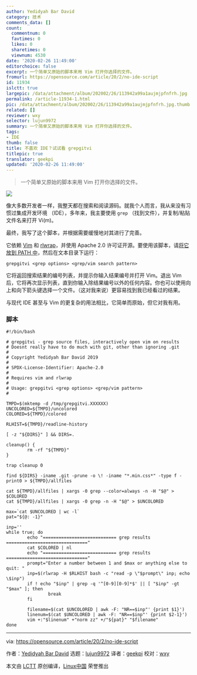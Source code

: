 ```yaml
---
author: Yedidyah Bar David
category: 技术
comments_data: []
count:
  commentnum: 0
  favtimes: 0
  likes: 0
  sharetimes: 0
  viewnum: 4530
date: '2020-02-26 11:49:00'
editorchoice: false
excerpt: 一个简单又原始的脚本来用 Vim 打开你选择的文件。
fromurl: https://opensource.com/article/20/2/no-ide-script
id: 11934
islctt: true
largepic: /data/attachment/album/202002/26/113942a99a1aujmjpfnfrh.jpg
permalink: /article-11934-1.html
pic: /data/attachment/album/202002/26/113942a99a1aujmjpfnfrh.jpg.thumb.jpg
related: []
reviewer: wxy
selector: lujun9972
summary: 一个简单又原始的脚本来用 Vim 打开你选择的文件。
tags:
- IDE
thumb: false
title: 不喜欢 IDE？试试看 grepgitvi
titlepic: true
translator: geekpi
updated: '2020-02-26 11:49:00'
---
```



> 
> 一个简单又原始的脚本来用 Vim 打开你选择的文件。
> 
> 
> 


![](/data/attachment/album/202002/26/113942a99a1aujmjpfnfrh.jpg)


像大多数开发者一样，我整天都在搜索和阅读源码。就我个人而言，我从来没有习惯过集成开发环境 （IDE），多年来，我主要使用 `grep` （找到文件），并复制/粘贴文件名来打开 Vi(m)。


最终，我写了这个脚本，并根据需要缓慢地对其进行了完善。


它依赖 [Vim](https://www.vim.org/) 和 [rlwrap](https://linux.die.net/man/1/rlwrap)，并使用 Apache 2.0 许可证开源。要使用该脚本，请[将它放到 PATH 中](https://opensource.com/article/17/6/set-path-linux)，然后在文本目录下运行：



```
grepgitvi <grep options> <grep/vim search pattern>
```

它将返回搜索结果的编号列表，并提示你输入结果编号并打开 Vim。退出 Vim 后，它将再次显示列表，直到你输入除结果编号以外的任何内容。你也可以使用向上和向下箭头键选择一个文件。（这对我来说）更容易找到我已经看过的结果。


与现代 IDE 甚至与 Vim 的更复杂的用法相比，它简单而原始，但它对我有用。


### 脚本



```
#!/bin/bash

# grepgitvi - grep source files, interactively open vim on results
# Doesnt really have to do much with git, other than ignoring .git
#
# Copyright Yedidyah Bar David 2019
#
# SPDX-License-Identifier: Apache-2.0
#
# Requires vim and rlwrap
#
# Usage: grepgitvi <grep options> <grep/vim pattern>
#

TMPD=$(mktemp -d /tmp/grepgitvi.XXXXXX)
UNCOLORED=${TMPD}/uncolored
COLORED=${TMPD}/colored

RLHIST=${TMPD}/readline-history

[ -z "${DIRS}" ] && DIRS=.

cleanup() {
        rm -rf "${TMPD}"
}

trap cleanup 0

find ${DIRS} -iname .git -prune -o \! -iname "*.min.css*" -type f -print0 > ${TMPD}/allfiles

cat ${TMPD}/allfiles | xargs -0 grep --color=always -n -H "$@" > $COLORED
cat ${TMPD}/allfiles | xargs -0 grep -n -H "$@" > $UNCOLORED

max=`cat $UNCOLORED | wc -l`
pat="${@: -1}"

inp=''
while true; do
        echo "============================ grep results ==============================="
        cat $COLORED | nl
        echo "============================ grep results ==============================="
        prompt="Enter a number between 1 and $max or anything else to quit: "
        inp=$(rlwrap -H $RLHIST bash -c "read -p \"$prompt\" inp; echo \$inp")
        if ! echo "$inp" | grep -q '^[0-9][0-9]*$' || [ "$inp" -gt "$max" ]; then
                break
        fi

        filename=$(cat $UNCOLORED | awk -F: "NR==$inp"' {print $1}')
        linenum=$(cat $UNCOLORED | awk -F: "NR==$inp"' {print $2-1}')
        vim +:"$linenum" +"norm zz" +/"${pat}" "$filename"
done
```



---


via: <https://opensource.com/article/20/2/no-ide-script>


作者：[Yedidyah Bar David](https://opensource.com/users/didib) 选题：[lujun9972](https://github.com/lujun9972) 译者：[geekpi](https://github.com/geekpi) 校对：[wxy](https://github.com/wxy)


本文由 [LCTT](https://github.com/LCTT/TranslateProject) 原创编译，[Linux中国](https://linux.cn/) 荣誉推出